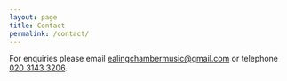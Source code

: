 ```yaml
---
layout: page
title: Contact 
permalink: /contact/
---
```

For enquiries please email [ealingchambermusic@gmail.com](mailto:ealingchambermusic@gmail.com) 
or telephone [020 3143 3206](tel:+4402031433206).
